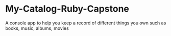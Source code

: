 # My-Catalog-Ruby-Capstone
A console app to help you keep a record of different things you own such as books, music, albums, movies
